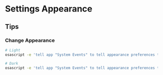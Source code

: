 # Settings Appearance

## Tips

### Change Appearance

```sh
# Light
osascript -e 'tell app "System Events" to tell appearance preferences to set dark mode to not dark mode'

# Dark
osascript -e 'tell app "System Events" to tell appearance preferences to set dark mode to true'
```
